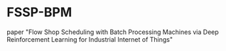 # FSSP-BPM
paper "Flow Shop Scheduling with Batch Processing Machines via Deep Reinforcement Learning for Industrial Internet of Things"
